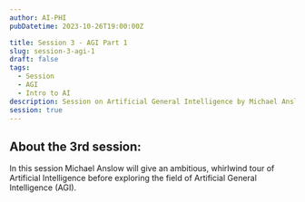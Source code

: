 ```yaml
---
author: AI-PHI
pubDatetime: 2023-10-26T19:00:00Z

title: Session 3 - AGI Part 1
slug: session-3-agi-1
draft: false
tags:
  - Session
  - AGI
  - Intro to AI
description: Session on Artificial General Intelligence by Michael Anslow
session: true
---
```


## About the 3rd session:

In this session Michael Anslow will give an ambitious, whirlwind tour of Artificial Intelligence before exploring the field of Artificial General Intelligence (AGI).
